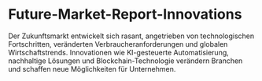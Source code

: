 # Future-Market-Report-Innovations
Der Zukunftsmarkt entwickelt sich rasant, angetrieben von technologischen Fortschritten, veränderten Verbraucheranforderungen und globalen Wirtschaftstrends. Innovationen wie KI-gesteuerte Automatisierung, nachhaltige Lösungen und Blockchain-Technologie verändern Branchen und schaffen neue Möglichkeiten für Unternehmen.
